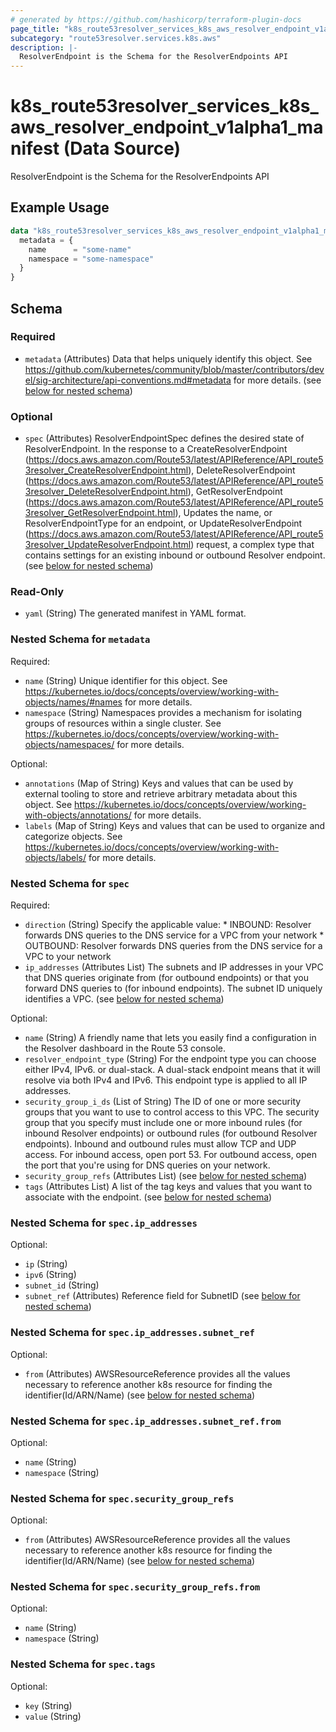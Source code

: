 ```yaml
---
# generated by https://github.com/hashicorp/terraform-plugin-docs
page_title: "k8s_route53resolver_services_k8s_aws_resolver_endpoint_v1alpha1_manifest Data Source - terraform-provider-k8s"
subcategory: "route53resolver.services.k8s.aws"
description: |-
  ResolverEndpoint is the Schema for the ResolverEndpoints API
---
```


# k8s_route53resolver_services_k8s_aws_resolver_endpoint_v1alpha1_manifest (Data Source)

ResolverEndpoint is the Schema for the ResolverEndpoints API

## Example Usage

```terraform
data "k8s_route53resolver_services_k8s_aws_resolver_endpoint_v1alpha1_manifest" "example" {
  metadata = {
    name      = "some-name"
    namespace = "some-namespace"
  }
}
```

<!-- schema generated by tfplugindocs -->
## Schema

### Required

- `metadata` (Attributes) Data that helps uniquely identify this object. See https://github.com/kubernetes/community/blob/master/contributors/devel/sig-architecture/api-conventions.md#metadata for more details. (see [below for nested schema](#nestedatt--metadata))

### Optional

- `spec` (Attributes) ResolverEndpointSpec defines the desired state of ResolverEndpoint. In the response to a CreateResolverEndpoint (https://docs.aws.amazon.com/Route53/latest/APIReference/API_route53resolver_CreateResolverEndpoint.html), DeleteResolverEndpoint (https://docs.aws.amazon.com/Route53/latest/APIReference/API_route53resolver_DeleteResolverEndpoint.html), GetResolverEndpoint (https://docs.aws.amazon.com/Route53/latest/APIReference/API_route53resolver_GetResolverEndpoint.html), Updates the name, or ResolverEndpointType for an endpoint, or UpdateResolverEndpoint (https://docs.aws.amazon.com/Route53/latest/APIReference/API_route53resolver_UpdateResolverEndpoint.html) request, a complex type that contains settings for an existing inbound or outbound Resolver endpoint. (see [below for nested schema](#nestedatt--spec))

### Read-Only

- `yaml` (String) The generated manifest in YAML format.

<a id="nestedatt--metadata"></a>
### Nested Schema for `metadata`

Required:

- `name` (String) Unique identifier for this object. See https://kubernetes.io/docs/concepts/overview/working-with-objects/names/#names for more details.
- `namespace` (String) Namespaces provides a mechanism for isolating groups of resources within a single cluster. See https://kubernetes.io/docs/concepts/overview/working-with-objects/namespaces/ for more details.

Optional:

- `annotations` (Map of String) Keys and values that can be used by external tooling to store and retrieve arbitrary metadata about this object. See https://kubernetes.io/docs/concepts/overview/working-with-objects/annotations/ for more details.
- `labels` (Map of String) Keys and values that can be used to organize and categorize objects. See https://kubernetes.io/docs/concepts/overview/working-with-objects/labels/ for more details.


<a id="nestedatt--spec"></a>
### Nested Schema for `spec`

Required:

- `direction` (String) Specify the applicable value: * INBOUND: Resolver forwards DNS queries to the DNS service for a VPC from your network * OUTBOUND: Resolver forwards DNS queries from the DNS service for a VPC to your network
- `ip_addresses` (Attributes List) The subnets and IP addresses in your VPC that DNS queries originate from (for outbound endpoints) or that you forward DNS queries to (for inbound endpoints). The subnet ID uniquely identifies a VPC. (see [below for nested schema](#nestedatt--spec--ip_addresses))

Optional:

- `name` (String) A friendly name that lets you easily find a configuration in the Resolver dashboard in the Route 53 console.
- `resolver_endpoint_type` (String) For the endpoint type you can choose either IPv4, IPv6. or dual-stack. A dual-stack endpoint means that it will resolve via both IPv4 and IPv6. This endpoint type is applied to all IP addresses.
- `security_group_i_ds` (List of String) The ID of one or more security groups that you want to use to control access to this VPC. The security group that you specify must include one or more inbound rules (for inbound Resolver endpoints) or outbound rules (for outbound Resolver endpoints). Inbound and outbound rules must allow TCP and UDP access. For inbound access, open port 53. For outbound access, open the port that you're using for DNS queries on your network.
- `security_group_refs` (Attributes List) (see [below for nested schema](#nestedatt--spec--security_group_refs))
- `tags` (Attributes List) A list of the tag keys and values that you want to associate with the endpoint. (see [below for nested schema](#nestedatt--spec--tags))

<a id="nestedatt--spec--ip_addresses"></a>
### Nested Schema for `spec.ip_addresses`

Optional:

- `ip` (String)
- `ipv6` (String)
- `subnet_id` (String)
- `subnet_ref` (Attributes) Reference field for SubnetID (see [below for nested schema](#nestedatt--spec--ip_addresses--subnet_ref))

<a id="nestedatt--spec--ip_addresses--subnet_ref"></a>
### Nested Schema for `spec.ip_addresses.subnet_ref`

Optional:

- `from` (Attributes) AWSResourceReference provides all the values necessary to reference another k8s resource for finding the identifier(Id/ARN/Name) (see [below for nested schema](#nestedatt--spec--ip_addresses--subnet_ref--from))

<a id="nestedatt--spec--ip_addresses--subnet_ref--from"></a>
### Nested Schema for `spec.ip_addresses.subnet_ref.from`

Optional:

- `name` (String)
- `namespace` (String)




<a id="nestedatt--spec--security_group_refs"></a>
### Nested Schema for `spec.security_group_refs`

Optional:

- `from` (Attributes) AWSResourceReference provides all the values necessary to reference another k8s resource for finding the identifier(Id/ARN/Name) (see [below for nested schema](#nestedatt--spec--security_group_refs--from))

<a id="nestedatt--spec--security_group_refs--from"></a>
### Nested Schema for `spec.security_group_refs.from`

Optional:

- `name` (String)
- `namespace` (String)



<a id="nestedatt--spec--tags"></a>
### Nested Schema for `spec.tags`

Optional:

- `key` (String)
- `value` (String)
